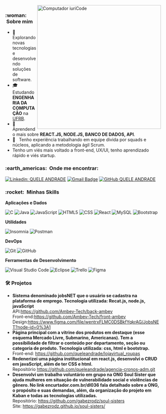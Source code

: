 <img src="https://raw.githubusercontent.com/MicaelliMedeiros/micaellimedeiros/master/image/computer-illustration.png" min-width="400px" max-width="400px" width="400px" align="right" alt="Computador iuriCode">

<h3> :woman: &nbsp;Sobre mim </h3>

- 🤔 &nbsp; Explorando novas tecnologias e desenvolvendo soluções de software.
- 🎓 &nbsp; Estudando **ENGENHARIA DA COMPUTAÇÃO** na <a href="https://ufrb.edu.br/portal/">UFRB</a>.
- 🌱 &nbsp; Aprendendo mais sobre **REACT.JS, NODE.JS, BANCO DE DADOS, API**.
- 💼 &nbsp; Tenho experiência trabalhando em equipe divida por squads e núcleos, aplicando a metodologia ágil Scrum.
- Tenho um viés mais voltado a front-end, UX/UI, tenho aprendizado rápido e viés startup.

<h3> :earth_americas: &nbsp;Onde me encontrar: </h3> 

[![Linkedin: QUELE ANDRADE](https://img.shields.io/badge/-Quele-blue?style=flat-square&logo=Linkedin&logoColor=white&link=LINK-DO-SEU-LINKEDIN)](https://www.linkedin.com/in/queleandrade/)
[![Gmail Badge](https://img.shields.io/badge/-quele.andrade43@gmail.com-006bed?style=flat-square&logo=Gmail&logoColor=white&link=mailto:quele.andrade43@gmail.com)](mailto:quele.andrade43@gmail.com)
[![GitHub QUELE ANDRADE]( https://img.shields.io/github/followers/VanessaSwerts?label=follow&style=social)](https://github.com/queleandrade)

<h3> :rocket: &nbsp;Minhas Skills </h3>

**Aplicações e Dados**

  ![C](https://img.shields.io/badge/-C-333333?style=flat&logo=c&logoColor=00599C)
  ![Java](https://img.shields.io/badge/-Java-333333?style=flat&logo=Java&logoColor=007396)
  ![JavaScript](https://img.shields.io/badge/-JavaScript-333333?style=flat&logo=javascript)
  ![HTML5](https://img.shields.io/badge/-HTML5-333333?style=flat&logo=HTML5)
  ![CSS](https://img.shields.io/badge/-CSS-333333?style=flat&logo=CSS3&logoColor=1572B6)
  ![React](https://img.shields.io/badge/-React-333333?style=flat&logo=react)
  ![MySQL](https://img.shields.io/badge/-MySQL-333333?style=flat&logo=mysql)
  ![Bootstrap](https://img.shields.io/badge/Bootstrap-333333?style=flat&logo=bootstrap&logoColor=00599C)

**Utilidades**

  ![Insomnia](https://img.shields.io/badge/-Insomnia-333333?style=flat&logo=insomnia)
  ![Postman](https://img.shields.io/badge/-Postman-333333?style=flat&logo=postman)

**DevOps**

  ![Git](https://img.shields.io/badge/-Git-333333?style=flat&logo=git)
  ![GitHub](https://img.shields.io/badge/-GitHub-333333?style=flat&logo=github)

**Ferramentas de Desenvolvimento**

  ![Visual Studio Code](https://img.shields.io/badge/-Visual%20Studio%20Code-333333?style=flat&logo=visual-studio-code&logoColor=007ACC)
  ![Eclipse](https://img.shields.io/badge/-Eclipse-333333?style=flat&logo=eclipse-ide&logoColor=2C2255)
  ![Trello](https://img.shields.io/badge/-Trello-333333?style=flat&logo=trello&logoColor=007ACC)
  ![Figma](https://img.shields.io/badge/-Figma-333333?style=flat&logo=figma&logoColor=007ACC)



<h3> 🛠️  Projetos</h3>

- **Sistema denominado jobsNET que o usuário se cadastra na plataforma de emprego. Tecnologia utilizada: Recat.js, node.js, javaScript** <br>
    API:https://github.com/Ambev-Tech/back-ambev <br>
    Front-end:https://github.com/Ambev-Tech/front-ambev <br>
    Design:https://www.figma.com/file/wentrxFLMC0DSBkfYqkrAG/JobsNET?node-id=0%3A1 <br>
- **Página principal com a vitrine dos produtos em destaque (esse esquema Mercado Livre, Submarino, Americanas). Tem a possibilidade de filtrar o conteúdo por departamento, seção ou categoria de produto. Tecnologia utilizada: css, html e bootstrap.** <br>
    Front-end: https://github.com/queleandrade/lojavirtual_roupas
-  **Redenerizei uma página institucional em react.js, desenvolvi o CRUD em javaScript, além de ter CSS e html.** <br>
    Repositório https://github.com/queleandrade/agencia-cronos-adm.git   
- **Desenvolvi um trabalho voluntário em grupo na ONG Soul Sister que ajuda mulheres em situação de vulnerabilidade social e violências de gênero. No link encurtador.com.br/dI036 fala detalhado sobre a ONG, o propósito e suas demandas, além, da organização do projeto em Kaban e todas as tecnologias utilizadas.** <br>
    Repositório: https://github.com/gabezrodz/soul-sisters <br>
    Site: https://gabezrodz.github.io/soul-sisters/ 

